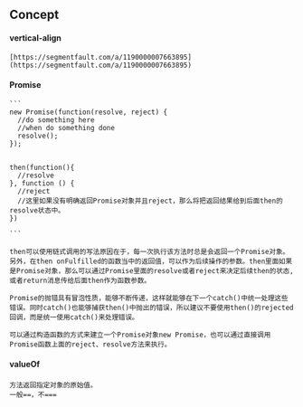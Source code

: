 ##	Concept

####	vertical-align

	[https://segmentfault.com/a/1190000007663895](https://segmentfault.com/a/1190000007663895)

####	Promise
	
	```
	new Promise(function(resolve, reject) {
	  //do something here
	  //when do something done
	  resolve();
	});
	
	
	then(function(){
	  //resolve
	}, function () {
	  //reject
	  //这里如果没有明确返回Promise对象并且reject，那么将把返回结果给到后面then的resolve状态中。
	})
	
	```
	
	then可以使用链式调用的写法原因在于，每一次执行该方法时总是会返回一个Promise对象。另外，在then onFulfilled的函数当中的返回值，可以作为后续操作的参数。then里面如果是Promise对象，那么可以通过Promise里面的resolve或者reject来决定后续then的状态,或者return消息传给后面then作为函数参数。

	Promise的抛错具有冒泡性质，能够不断传递，这样就能够在下一个catch()中统一处理这些错误。同时catch()也能够捕获then()中抛出的错误，所以建议不要使用then()的rejected回调，而是统一使用catch()来处理错误。

	可以通过构造函数的方式来建立一个Promise对象new Promise，也可以通过直接调用Promise函数上面的reject、resolve方法来执行。


####	valueOf

	方法返回指定对象的原始值。
	一般==，不===